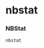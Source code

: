 # nbstat



### NBStat

```
nbstat
```

<figure><img src="https://app.gitbook.com/s/b9VoEZi6gAQanTWd05YO/~/changes/EtMXehGTTtWu0ksKukSs/netbios-enumeration/netbios-tools/nbstat" alt=""><figcaption></figcaption></figure>

